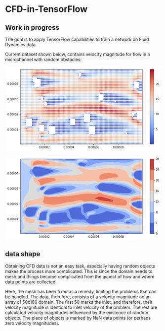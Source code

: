 # CFD-in-TensorFlow

## Work in progress

The goal is to apply TensorFlow capabilities to train a network on Fluid Dynamics data.

Current dataset shown below, contains velocity magnitude for flow in a microchannel with random obstacles:

![alt text](/img/1.png)

![alt text](/img/2.png)


## data shape
Obtaining CFD data is not an easy task, especially having random objects makes the process more complicated. This is since the domain needs to mesh and things become complicated from the aspect of how and where data points are collected.

Here, the mesh has been fixed as a remedy, limiting the problems that can be handled. The data, therefore, consists of a velocity magnitude on an array of 50x100 domain. The first 50 marks the inlet, and therefore, their velocity magnitude is identical to inlet velocity of the problem. The rest are calculated velocity magnitudes influenced by the existence of random objects. The place of objects is marked by NaN data points (or perhaps zero velocity magnitudes).
